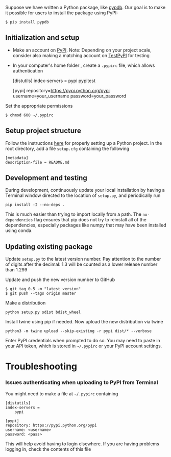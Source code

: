Suppose we have written a Python package, like [pypdb](). Our goal is to make it possible for users to install the package using PyPI:

	$ pip install pypdb

## Initialization and setup

+ Make an account on [PyPI](https://pypi.org/account/register/). Note: Depending on your project scale, consider also making a matching account on [TestPyPI](https://test.pypi.org/account/register/) for testing
+ In your computer's home folder , create a `.pypirc` file, which allows authentication

	[distutils]
	index-servers =
	  pypi
	  pypitest

	[pypi]
	repository=https://pypi.python.org/pypi
	username=your_username
	password=your_password

Set the appropriate permissions

	$ chmod 600 ~/.pypirc

## Setup project structure

Follow the instructions [here](howto_python_project.md) for properly setting up a Python project. In the root directory, add a file `setup.cfg` containing the following

	[metadata]
	description-file = README.md

## Development and testing

During development, continuously update your local installation by having a Terminal window directed to the location of `setup.py`, and periodically run 

	pip install -I --no-deps .

This is much easier than trying to import locally from a path. The `no-dependencies` flag ensures that pip does not try to reinstall all of the dependencies, especially packages like numpy that may have been installed using conda.

## Updating existing package

Update `setup.py` to the latest version number. Pay attention to the number of digits after the decimal: 1.3 will be counted as a lower release number than 1.299

Update and push the new version number to GitHub

    $ git tag 0.5 -m "latest version"
    $ git push --tags origin master

Make a distribution

	python setup.py sdist bdist_wheel

Install twine using pip if needed. Now upload the new distribution via twine

	python3 -m twine upload --skip-existing -r pypi dist/* --verbose

Enter PyPI credentials when prompted to do so. You may need to paste in your API token, which is stored in `~/.pypirc` or your PyPI account settings.


# Troubleshooting

### Issues authenticating when uploading to PyPI from Terminal

You might need to make a file at `~/.pypirc` containing

	[distutils]
	index-servers =
	    pypi

	[pypi]
	repository: https://pypi.python.org/pypi
	username: <username>
	password: <pass>

This will help avoid having to login elsewhere. If you are having problems logging in, check the contents of this file
